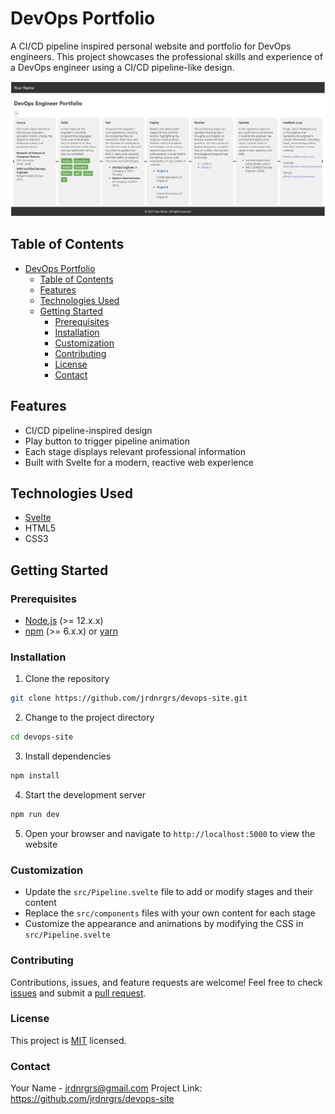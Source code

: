 # DevOps Portfolio

A CI/CD pipeline inspired personal website and portfolio for DevOps engineers. This project showcases the professional skills and experience of a DevOps engineer using a CI/CD pipeline-like design.

![DevOps Portfolio Screenshot](screenshot.png)

## Table of Contents

- [DevOps Portfolio](#devops-portfolio)
  - [Table of Contents](#table-of-contents)
  - [Features](#features)
  - [Technologies Used](#technologies-used)
  - [Getting Started](#getting-started)
    - [Prerequisites](#prerequisites)
    - [Installation](#installation)
    - [Customization](#customization)
    - [Contributing](#contributing)
    - [License](#license)
    - [Contact](#contact)

## Features

- CI/CD pipeline-inspired design
- Play button to trigger pipeline animation
- Each stage displays relevant professional information
- Built with Svelte for a modern, reactive web experience

## Technologies Used

- [Svelte](https://svelte.dev/)
- HTML5
- CSS3

## Getting Started

### Prerequisites

- [Node.js](https://nodejs.org/) (>= 12.x.x)
- [npm](https://www.npmjs.com/) (>= 6.x.x) or [yarn](https://yarnpkg.com/)

### Installation

1. Clone the repository

```sh
git clone https://github.com/jrdnrgrs/devops-site.git
```

2. Change to the project directory
```sh
cd devops-site
```
3. Install dependencies
```sh
npm install
```
4. Start the development server
```sh
npm run dev
```
5. Open your browser and navigate to `http://localhost:5000` to view the website

### Customization

- Update the `src/Pipeline.svelte` file to add or modify stages and their content
- Replace the `src/components` files with your own content for each stage
- Customize the appearance and animations by modifying the CSS in `src/Pipeline.svelte`

### Contributing

Contributions, issues, and feature requests are welcome! Feel free to check <a href="https://github.com/jrdnrgrs/devops-site/issues" target="_new">issues</a> and submit a <a href="https://github.com/jrdnrgrs/devops-site/pulls" target="_new">pull request</a>.

### License

This project is <a href="https://choosealicense.com/licenses/mit/" target="_new">MIT</a> licensed.

### Contact

Your Name - <a href="mailto:jrdnrgrs@gmail.com" target="_new">jrdnrgrs@gmail.com</a>
Project Link: <a href="https://github.com/jrdnrgrs/devops-site" target="_new">https://github.com/jrdnrgrs/devops-site</a>